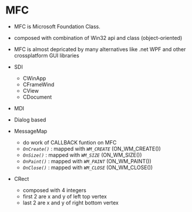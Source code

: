 # MFC

- MFC is Microsoft Foundation Class. 
- composed with combination of Win32 api and class (object-oriented)
- MFC is almost depricated by many alternatives like .net WPF and other crossplatform GUI libraries

- SDI
  - CWinApp
  - CFrameWind
  - CView
  - CDocument

- MDI

- Dialog based


- MessageMap
  - do work of CALLBACK funtion on MFC
  - _`OnCreate()`_ : mapped with _`WM_CREATE`_ (ON_WM_CREATE())
  - _`OnSize()`_ : mapped with _`WM_SIZE`_ (ON_WM_SIZE())
  - _`OnPaint()`_ : mapped with _`WM_PAINT`_ (ON_WM_PAINT())
  - _`OnClose()`_ : mapped with _`WM_CLOSE`_ (ON_WM_CLOSE())

- CRect
  - composed with 4 integers
  - first 2 are x and y of left top vertex
  - last 2 are x and y of right bottom vertex

